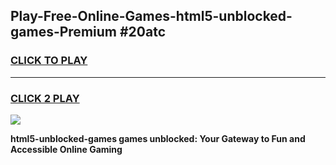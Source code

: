 
## Play-Free-Online-Games-html5-unblocked-games-Premium #20atc
<h3>
<a href="https://premium.freeplayer.one?title=html5-unblocked-games&ref=8M">CLICK TO PLAY</a></h3>
<hr>

<h3>
<a href="https://premium.freeplayer.one?title=html5-unblocked-games&ref=8M">CLICK 2 PLAY</a>
  
</h3>

<a href="https://premium.freeplayer.one?title=html5-unblocked-games&ref=8M"><img src="https://clearcache.store/games.png"></a>


**html5-unblocked-games games unblocked: Your Gateway to Fun and Accessible Online Gaming**
